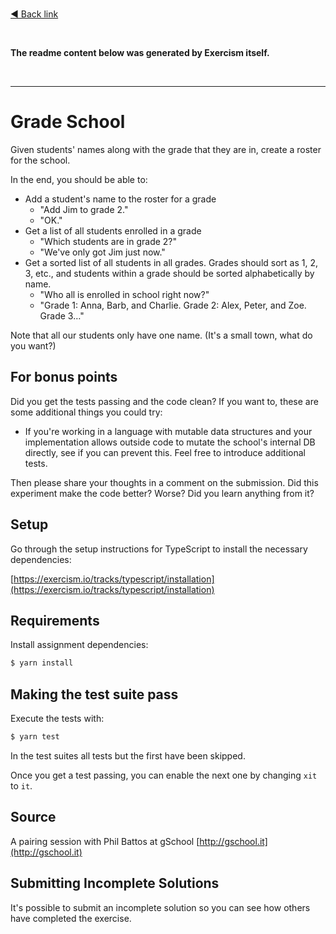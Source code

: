 <br />

[◄ Back link](https://github.com/imtherouser/Studies/tree/master/study-codes/Exercism/#🖖)

<br />

**The readme content below was generated by Exercism itself.**

<br />

---------------------------

# Grade School

Given students' names along with the grade that they are in, create a roster
for the school.

In the end, you should be able to:

- Add a student's name to the roster for a grade
  - "Add Jim to grade 2."
  - "OK."
- Get a list of all students enrolled in a grade
  - "Which students are in grade 2?"
  - "We've only got Jim just now."
- Get a sorted list of all students in all grades.  Grades should sort
  as 1, 2, 3, etc., and students within a grade should be sorted
  alphabetically by name.
  - "Who all is enrolled in school right now?"
  - "Grade 1: Anna, Barb, and Charlie. Grade 2: Alex, Peter, and Zoe.
    Grade 3…"

Note that all our students only have one name.  (It's a small town, what
do you want?)

## For bonus points

Did you get the tests passing and the code clean? If you want to, these
are some additional things you could try:

- If you're working in a language with mutable data structures and your
  implementation allows outside code to mutate the school's internal DB
  directly, see if you can prevent this. Feel free to introduce additional
  tests.

Then please share your thoughts in a comment on the submission. Did this
experiment make the code better? Worse? Did you learn anything from it?

## Setup

Go through the setup instructions for TypeScript to install the necessary
dependencies:

[https://exercism.io/tracks/typescript/installation](https://exercism.io/tracks/typescript/installation)

## Requirements

Install assignment dependencies:

```bash
$ yarn install
```

## Making the test suite pass

Execute the tests with:

```bash
$ yarn test
```

In the test suites all tests but the first have been skipped.

Once you get a test passing, you can enable the next one by changing `xit` to
`it`.

## Source

A pairing session with Phil Battos at gSchool [http://gschool.it](http://gschool.it)

## Submitting Incomplete Solutions

It's possible to submit an incomplete solution so you can see how others have
completed the exercise.
